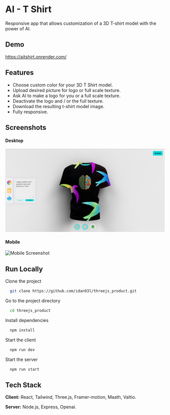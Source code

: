 
# AI - T Shirt

Responsive app that allows customization of a 3D T-shirt model with the power of AI.

## Demo

https://aitshirt.onrender.com/

## Features

- Choose custom color for your 3D T Shirt model.
- Upload desired picture for logo or full scale texture.
- Ask AI to make a logo for you or a full scale texture.
- Deactivate the logo and / or the full texture.
- Download the resulting t-shirt model image.
- Fully responsive.


## Screenshots

#### Desktop

![Desktop Screenshot](/client/src/assets/desktop.jpg)

#### Mobile

![Mobile Screenshot](/client/src/assests/mobile.jpg)


## Run Locally

Clone the project

```bash
  git clone https://github.com/idan93l/threejs_product.git
```

Go to the project directory

```bash
  cd threejs_product
```

Install dependencies

```bash
  npm install
```

Start the client

```bash
  npm run dev
```

Start the server

```bash
  npm run start
```


## Tech Stack

**Client:** React, Tailwind, Three.js, Framer-motion, Maath, Valtio.

**Server:** Node.js, Express, Openai.